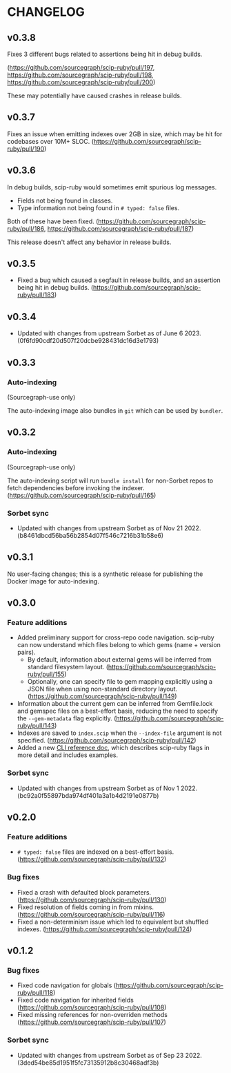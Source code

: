 # CHANGELOG

## v0.3.8

Fixes 3 different bugs related to assertions being hit
in debug builds.

(https://github.com/sourcegraph/scip-ruby/pull/197,
https://github.com/sourcegraph/scip-ruby/pull/198,
https://github.com/sourcegraph/scip-ruby/pull/200)

These may potentially have caused crashes in release builds.

## v0.3.7

Fixes an issue when emitting indexes over 2GB in size,
which may be hit for codebases over 10M+ SLOC.
(https://github.com/sourcegraph/scip-ruby/pull/190)

## v0.3.6

In debug builds, scip-ruby would sometimes emit spurious log messages.

- Fields not being found in classes.
- Type information not being found in `# typed: false` files.

Both of these have been fixed.
(https://github.com/sourcegraph/scip-ruby/pull/186,
https://github.com/sourcegraph/scip-ruby/pull/187)

This release doesn't affect any behavior in release builds.

## v0.3.5

- Fixed a bug which caused a segfault in release builds,
  and an assertion being hit in debug builds.
  (https://github.com/sourcegraph/scip-ruby/pull/183)

## v0.3.4

- Updated with changes from upstream Sorbet as of June 6 2023. (0f6fd90cdf20d507f20dcbe928431dc16d3e1793)

## v0.3.3

### Auto-indexing

(Sourcegraph-use only)

The auto-indexing image also bundles in `git`
which can be used by `bundler`.

## v0.3.2

### Auto-indexing

(Sourcegraph-use only)

The auto-indexing script will run `bundle install`
for non-Sorbet repos to fetch dependencies before invoking
the indexer. (https://github.com/sourcegraph/scip-ruby/pull/165)

### Sorbet sync

- Updated with changes from upstream Sorbet as of Nov 21 2022. (b8461dbcd56ba56b2854d07f546c7216b31b58e6)

## v0.3.1

No user-facing changes; this is a synthetic release
for publishing the Docker image for auto-indexing.

## v0.3.0

### Feature additions

- Added preliminary support for cross-repo code navigation.
  scip-ruby can now understand which files belong to which gems (name + version pairs).
  - By default, information about external gems will be inferred from
    standard filesystem layout. (https://github.com/sourcegraph/scip-ruby/pull/155)
  - Optionally, one can specify file to gem mapping explicitly
    using a JSON file when using non-standard directory layout. (https://github.com/sourcegraph/scip-ruby/pull/149)
- Information about the current gem can be inferred from
  Gemfile.lock and gemspec files on a best-effort basis,
  reducing the need to specify the `--gem-metadata` flag explicitly. (https://github.com/sourcegraph/scip-ruby/pull/143)
- Indexes are saved to `index.scip` when the `--index-file` argument is not specified. (https://github.com/sourcegraph/scip-ruby/pull/142)
- Added a new [CLI reference doc](docs/scip-ruby/CLI.md),
  which describes scip-ruby flags in more detail and includes examples.

### Sorbet sync

- Updated with changes from upstream Sorbet as of Nov 1 2022. (bc92a0f55897bda974df401a3a1b4d2191e0877b)

## v0.2.0

### Feature additions

- `# typed: false` files are indexed on a best-effort basis. (https://github.com/sourcegraph/scip-ruby/pull/132)

### Bug fixes

- Fixed a crash with defaulted block parameters. (https://github.com/sourcegraph/scip-ruby/pull/130)
- Fixed resolution of fields coming in from mixins. (https://github.com/sourcegraph/scip-ruby/pull/116)
- Fixed a non-determinism issue which led to equivalent but shuffled indexes. (https://github.com/sourcegraph/scip-ruby/pull/124)

## v0.1.2

### Bug fixes

- Fixed code navigation for globals (https://github.com/sourcegraph/scip-ruby/pull/118)
- Fixed code navigation for inherited fields (https://github.com/sourcegraph/scip-ruby/pull/108)
- Fixed missing references for non-overriden methods (https://github.com/sourcegraph/scip-ruby/pull/107)

### Sorbet sync

- Updated with changes from upstream Sorbet as of Sep 23 2022. (3ded54be85d1951f5fc73135912b8c30468adf3b)
